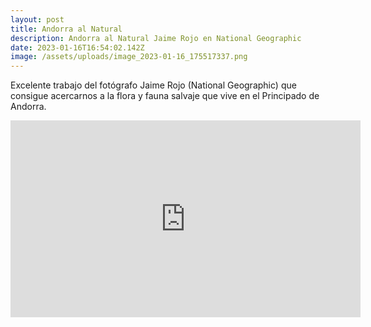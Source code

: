 ```yaml
---
layout: post
title: Andorra al Natural
description: Andorra al Natural Jaime Rojo en National Geographic
date: 2023-01-16T16:54:02.142Z
image: /assets/uploads/image_2023-01-16_175517337.png
---
```

Excelente trabajo del fotógrafo Jaime Rojo (National Geographic) que consigue acercarnos a la flora y fauna salvaje que vive en el Principado de Andorra.

<iframe width="560" height="315" src="https://www.youtube.com/embed/NYws16Hql6E" title="YouTube video player" frameborder="0" allow="accelerometer; autoplay; clipboard-write; encrypted-media; gyroscope; picture-in-picture; web-share" allowfullscreen></iframe>